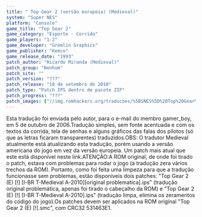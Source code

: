 ```yaml
---
title: " Top Gear 2 (versão europeia) (Medieval)"
system: "Super NES"
platform: "Console"
game_title: "Top Gear 2"
game_category: "Esporte - Corrida"
game_players: "1-2"
game_developer: "Gremlin Graphics"
game_publisher: "Kemco"
game_release_date: "1993"
patch_author: "Ricardo Miranda (Medieval)"
patch_group: "Nenhum"
patch_site: ""
patch_version: "???"
patch_release: "10 de setembro de 2010"
patch_type: "Patch IPS dentro de pacote ZIP"
patch_progress: "???"
patch_images: ["//img.romhackers.org/traducoes/%5BSNES%5D%20Top%20Gear%202%20-%201.png","//img.romhackers.org/traducoes/%5BSNES%5D%20Top%20Gear%202%20-%20Medieval%20-%202.png","//img.romhackers.org/traducoes/%5BSNES%5D%20Top%20Gear%202%20-%20Medieval%20-%203.png"]
---
```

Esta tradução foi enviada pelo autor, para o e-mail do membro gamer_boy, em 5 de outubro de 2006.Tradução simples, sem fonte acentuada e com os textos da corrida, tela de senhas e alguns gráficos das falas dos pilotos (só que as letras ficaram transparentes) traduzidos.OBS: O tradutor Medieval atualmente está atualizando esta tradução, porém usando a versão americana do jogo em vez da versão europeia. Um patch mais atual que este está disponível neste link.ATENÇÃO:A ROM original, de onde foi tirado o patch, estava com problemas para rodar o jogo (a tradução zera vários trechos da ROM). Portanto, como foi feita uma limpeza para que a tradução funcionasse sem problemas, estão disponíveis dois patches: "Top Gear 2 (E) [!] [I-BR T-Medieval A-2010][original problematica].ips" (tradução original problemática, apenas foi tirado o cabeçalho da ROM) e "Top Gear 2 (E) [!] [I-BR T-Medieval A-2010].ips" (tradução limpa, elimina os zeramentos do código do jogo).Os patches devem ser aplicados na ROM original "Top Gear 2 (E) [!].smc", com CRC32 531463E1.